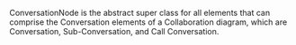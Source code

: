ConversationNode is the abstract super class for all elements that can comprise the Conversation elements of a Collaboration diagram, which are Conversation, Sub-Conversation, and Call Conversation.